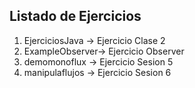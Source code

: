 ## Listado de Ejercicios
1. EjerciciosJava -> Ejercicio Clase 2
2. ExampleObserver-> Ejercicio Observer
3. demomonoflux -> Ejercicio Sesion 5
4. manipulaflujos -> Ejercicio Sesion 6
